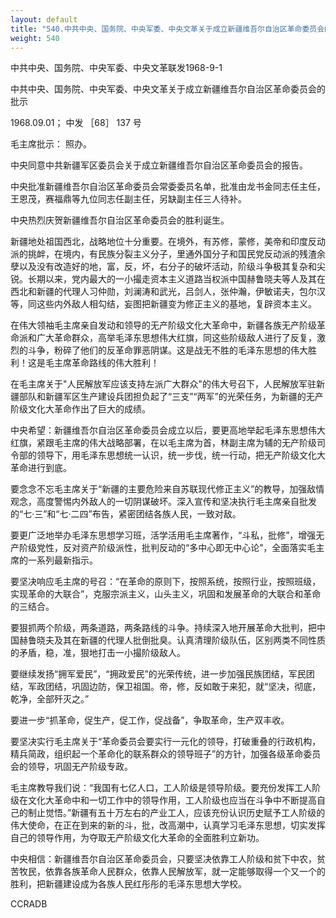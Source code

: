 ```yaml
---
layout: default
title: "540.中共中央、国务院、中央军委、中央文革关于成立新疆维吾尔自治区革命委员会的批示"
weight: 540
---
```


中共中央、国务院、中央军委、中央文革联发1968-9-1

中共中央、国务院、中央军委、中央文革关于成立新疆维吾尔自治区革命委员会的批示

1968.09.01； 中发 ［68］ 137 号

毛主席批示：  照办。

中央同意中共新疆军区委员会关于成立新疆维吾尔自治区革命委员会的报告。

中央批准新疆维吾尔自治区革命委员会常委委员名单，批准由龙书金同志任主任，王恩茂，赛福鼎等九位同志任副主任，另缺副主任三人待补。

中央热烈庆贺新疆维吾尔自治区革命委员会的胜利诞生。

新疆地处祖国西北，战略地位十分重要。在境外，有苏修，蒙修，美帝和印度反动派的挑衅，在境内，有民族分裂主义分子，里通外国分子和国民党反动派的残渣余孽以及没有改造好的地，富，反，坏，右分子的破坏活动，阶级斗争极其复杂和尖锐。长期以来，党内最大的一小撮走资本主义道路当权派中国赫鲁晓夫等人及其在西北和新疆的代理人习仲勋，刘澜涛和武光，吕剑人，张仲瀚，伊敏诺夫，包尔汉等，同这些内外敌人相勾结，妄图把新疆变为修正主义的基地，复辟资本主义。

在伟大领袖毛主席亲自发动和领导的无产阶级文化大革命中，新疆各族无产阶级革命派和广大革命群众，高举毛泽东思想伟大红旗，同这些阶级敌人进行了反复，激烈的斗争，粉碎了他们的反革命罪恶阴谋。这是战无不胜的毛泽东思想的伟大胜利！这是毛主席革命路线的伟大胜利！

在毛主席关于"人民解放军应该支持左派广大群众"的伟大号召下，人民解放军驻新疆部队和新疆军区生产建设兵团担负起了“三支”“两军”的光荣任务，为新疆的无产阶级文化大革命作出了巨大的成绩。

中央希望：新疆维吾尔自治区革命委员会成立以后，要更高地举起毛泽东思想伟大红旗，紧跟毛主席的伟大战略部署，在以毛主席为首，林副主席为辅的无产阶级司令部的领导下，用毛泽东思想统一认识，统一步伐，统一行动，把无产阶级文化大革命进行到底。

要念念不忘毛主席关于“新疆的主要危险来自苏联现代修正主义”的教导，加强敌情观念，高度警惕内外敌人的一切阴谋破坏。深入宣传和坚决执行毛主席亲自批发的“七·三”和“七·二四”布告，紧密团结各族人民，一致对敌。

要更广泛地举办毛泽东思想学习班，活学活用毛主席著作，“斗私，批修”，增强无产阶级党性，反对资产阶级派性，批判反动的“多中心即无中心论”，全面落实毛主席的一系列最新指示。

要坚决响应毛主席的号召：“在革命的原则下，按照系统，按照行业，按照班级，实现革命的大联合”，克服宗派主义，山头主义，巩固和发展革命的大联合和革命的三结合。

要狠抓两个阶级，两条道路，两条路线的斗争。持续深入地开展革命大批判，把中国赫鲁晓夫及其在新疆的代理人批倒批臭。认真清理阶级队伍，区别两类不同性质的矛盾，稳，准，狠地打击一小撮阶级敌人。

要继续发扬“拥军爱民”，“拥政爱民”的光荣传统，进一步加强民族团结，军民团结，军政团结，巩固边防，保卫祖国。帝，修，反如敢于来犯，就“坚决，彻底，乾净，全部歼灭之。”

要进一步“抓革命，促生产，促工作，促战备”，争取革命，生产双丰收。

要坚决实行毛主席关于“革命委员会要实行一元化的领导，打破重叠的行政机构，精兵简政，组织起一个革命化的联系群众的领导班子”的方针，加强各级革命委员会的领导，巩固无产阶级专政。

毛主席教导我们说：“我国有七亿人口，工人阶级是领导阶级。要充份发挥工人阶级在文化大革命中和一切工作中的领导作用，工人阶级也应当在斗争中不断提高自己的制止觉悟。”新疆有五十万左右的产业工人，应该充份认识历史赋予工人阶级的伟大使命，在正在到来的新的斗，批，改高潮中，认真学习毛泽东思想，切实发挥自己的领导作用，为夺取无产阶级文化大革命的全面胜利立新功。

中央相信：新疆维吾尔自治区革命委员会，只要坚决依靠工人阶级和贫下中农，贫苦牧民，依靠各族革命人民群众，依靠人民解放军，就一定能够取得一个又一个的胜利，把新疆建设成为各族人民红彤彤的毛泽东思想大学校。

CCRADB

